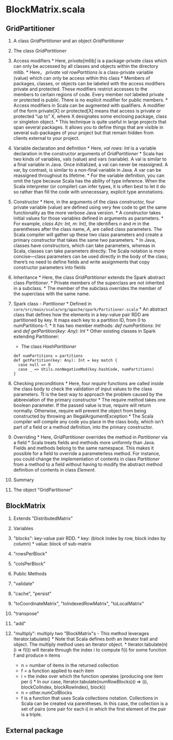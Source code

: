 BlockMatrix.scala
==================

GridPartitioner
---------------

1. A class *GridPartitioner* and an object *GridPartitioner*

2. The class *GridPartitioner*

  1. Access modifiers
    * Here, *private[mllib]* is a package-private class which can only be accessed by all classes and objects within the directory mllib.
	* Here， *private val rowPartitions* is a class-private variable (value) which can only be access within this class
	* Members of packages, classes, or objects can be labeled with the access modifiers private and protected. These modifiers restrict accesses to the members to certain regions of code. Every member not labeled private or protected is public. There is no explicit modifier for public members.
	* Access modifiers in Scala can be augmented with qualifiers. A modifier of the form private[X] or protected[X] means that access is private or protected “up to” X, where X designates some enclosing package, class or singleton object.
	* This technique is quite useful in large projects that span several packages. It allows you to define things that are visible in several sub-packages of your project but that remain hidden from clients external to your project.
	
  2. Variable declaration and definition
    * Here, *val rows: Int* is a variable declaration in the constructor arguments of *GridPartitioner*
	* Scala has two kinds of variables, vals (value) and vars (variable). A val is similar to a final variable in Java. Once initialized, a val can never be reassigned. A var, by contrast, is similar to a non-final variable in Java. A var can be reassigned throughout its lifetime.
	* For the variable definition, you can omit the type because Scala has the ability of type inference. When the Scala interpreter (or compiler) can infer types, it is often best to let it do so rather than fill the code with unnecessary, explicit type annotations.
	
  3. Constructor
	* Here, in the arguments of the class constructor, four private variable (value) are defined using very few code to get the same functionality as the more verbose Java version.
	* A constructor takes initial values for those variables defined in arguments as parameters.
	* For example, *class A(n: Int, m: Int)*, the identifiers *n* and *m* in the parentheses after the class name, *A*, are called class parameters. The Scala compiler will gather up these two class parameters and create a primary constructor that takes the same two parameters.
	* In Java, classes have constructors, which can take parameters, whereas in Scala, classes can take parameters directly. The Scala notation is more concise—class parameters can be used directly in the body of the class; there’s no need to define fields and write assignments that copy constructor parameters into fields
  
  4. Inheritance
    * Here, the class *GridPartitioner* extends the Spark abstract class *Partitioner*.
	* Private members of the superclass are not inherited in a subclass.
	* The member of the subclass overrides the member of the superclass with the same name.
  
  5. Spark class - *Partitioner*
    * Defined in `core/src/main/scala/org/apache/spark/Partitioner.scala`
    * An abstract class that defines how the elements in a key-value pair RDD are partitioned by key. It maps each key to a partition ID, from 0 to numPartitions-1.
    * It has two member methods: *def numPartitions: Int* and *def getPartition(key: Any): Int*
    * Other existing classes in Spark extending Partitioner:
      - The class *HashPartitioner*
      ```
      def numPartitions = partitions
      def getPartition(key: Any): Int = key match {
        case null => 0
        case _ => Utils.nonNegativeMod(key.hashCode, numPartitions) 
      }
      ```

  6. Checking preconditions
    * Here, four *require* functions are called inside the class body to check the validation of input values to the class parameters. Tt is the best way to approach the problem caused by the abbreviation of the primary constructor
    * The require method takes one boolean parameter. If the passed value is true, require will return normally. Otherwise, require will prevent the object from being constructed by throwing an IllegalArgumentException
    * The Scala compiler will compile any code you place in the class body, which isn’t part of a field or a method definition, into the primary constructor.
	
  7. Overriding
    * Here, *GridPartitioner* overrides the method in *Partitioner* via a field
	* Scala treats fields and methods more uniformly than Java. Fields and methods belong to the same namespace. This makes it possible for a field to override a parameterless method. For instance, you could change the implementation of contents in class *Partitioner* from a method to a field without having to modify the abstract method definition of contents in class *Element*.
	
  100. Summary

3. The object "GridPartitioner"

BlockMatrix
-----------

1. Extends "DistributedMatrix"
  
2. Variables
  1. "blocks": key-value pair RDD.
    * key: (block index by row, block index by column)
    * value: block of sub-matrix
  2. "rowsPerBlock"
  3. "colsPerBlock"
	
3. Public Methods
  1. "validate"
  2. "cache", "persist"
  3. "toCoordinateMatrix", "toIndexedRowMatrix", "toLocalMatrix"
  4. "transpose"
  5. "add"
  6. "multiply": multiply two "BlockMatrix"s - This method leverages Iterator.tabulate()
    * Note that Scala defines both an Iterator trait and object. The multiply method uses an Iterator object. 
    * Iterator.tabulate(n)(i => f(i)) will iterate through the index i to compute f(i) for some function f and produce n items
      - n = number of items in the returned collection
      - f = a function applied to each item
      - i = the index over which the function operates (producing one item per i)
    * In our case, Iterator.tabulate(numRowBlocks)(i => ((i, blockColIndex, blockRowIndex), block))
      - n = other.numColBlocks
      - f is a function that uses Scala collections notation. Collections in Scala can be created via parentheses. In this case, the collection is a set of pairs (one pair for each i) in which the first element of the pair is a triple. 

External package
----------------

